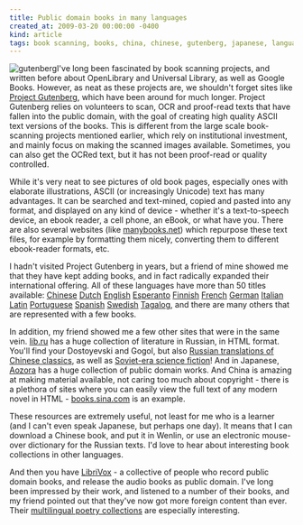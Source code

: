 ```yaml
---
title: Public domain books in many languages
created_at: 2009-03-20 00:00:00 -0400
kind: article
tags: book scanning, books, china, chinese, gutenberg, japanese, languages, libraries, open access, russian
---
```


![gutenberg ](http://www.gutenberg.org/pics/pg-logo-002.png)I've long been
fascinated by book scanning projects, and written before about
OpenLibrary and Universal Library, as well as Google Books. However, as
neat as these projects are, we shouldn't forget sites like [Project
Gutenberg](http://www.gutenberg.org/), which have been around for much
longer. Project Gutenberg relies on volunteers to scan, OCR and
proof-read texts that have fallen into the public domain, with the goal
of creating high quality ASCII text versions of the books. This is
different from the large scale book-scanning projects mentioned earlier,
which rely on institutional investment, and mainly focus on making the
scanned images available. Sometimes, you can also get the OCRed text,
but it has not been proof-read or quality controlled.

While it's very neat to see pictures of old book pages, especially ones
with elaborate illustrations, ASCII (or increasingly Unicode) text has
many advantages. It can be searched and text-mined, copied and pasted
into any format, and displayed on any kind of device - whether it's a
text-to-speech device, an ebook reader, a cell phone, an eBook, or what
have you. There are also several websites (like
[manybooks.net](http://manybooks.net/)) which repurpose these text
files, for example by formatting them nicely, converting them to
different ebook-reader formats, etc.

I hadn't visited Project Gutenberg in years, but a friend of mine showed
me that they have kept adding books, and in fact radically expanded
their international offering. All of these languages have more than 50
titles available:
[Chinese](http://www.gutenberg.org/browse/languages/zh "Chinese (399)")
[Dutch](http://www.gutenberg.org/browse/languages/nl "Dutch (408)")
[English](http://www.gutenberg.org/browse/languages/en "English (23840)")
[Esperanto](http://www.gutenberg.org/browse/languages/eo "Esperanto (56)")
[Finnish](http://www.gutenberg.org/browse/languages/fi "Finnish (493)")
[French](http://www.gutenberg.org/browse/languages/fr "French (1389)")
[German](http://www.gutenberg.org/browse/languages/de "German (572)")
[Italian](http://www.gutenberg.org/browse/languages/it "Italian (184)")
[Latin](http://www.gutenberg.org/browse/languages/la "Latin (63)")
[Portuguese](http://www.gutenberg.org/browse/languages/pt "Portuguese (311)")
[Spanish](http://www.gutenberg.org/browse/languages/es "Spanish (227)")
[Swedish](http://www.gutenberg.org/browse/languages/sv "Swedish (51)")
[Tagalog](http://www.gutenberg.org/browse/languages/tl "Tagalog (54)"),
and there are many others that are represented with a few books.

In addition, my friend showed me a few other sites that were in the same
vein. [lib.ru](http://lib.ru) has a huge collection of literature in
Russian, in HTML format. You'll find your Dostoyevski and Gogol, but
also [Russian translations of Chinese classics](http://lib.ru/POECHIN/),
as well as [Soviet-era science fiction](http://lib.ru/RUFANT/)! And in
Japanese, [Aozora](http://www.aozora.gr.jp/) has a huge collection of
public domain works. And China is amazing at making material available,
not caring too much about copyright - there is a plethora of sites where
you can easily view the full text of any modern novel in HTML -
[books.sina.com](http://books.sina.com/) is an example.

These resources are extremely useful, not least for me who is a learner
(and I can't even speak Japanese, but perhaps one day). It means that I
can download a Chinese book, and put it in Wenlin, or use an electronic
mouse-over dictionary for the Russian texts. I'd love to hear about
interesting book collections in other languages.

And then you have [LibriVox](http://librivox.org/) - a collective of
people who record public domain books, and release the audio books as
public domain. I've long been impressed by their work, and listened to a
number of their books, and my friend pointed out that they've now got
more foreign content than ever. Their [multilingual poetry
collections](http://librivox.org/multilingual-poetry-collection-001/)
are especially interesting.